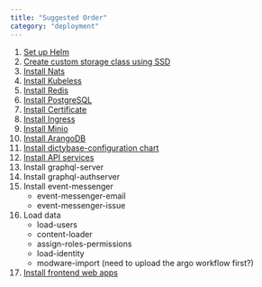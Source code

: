 ```yaml
---
title: "Suggested Order"
category: "deployment"
---
```


1. [Set up Helm](/deployment/helm)
2. [Create custom storage class using SSD](/deployment/storageclass)
3. [Install Nats](/deployment/nats)
4. [Install Kubeless](/deployment/kubeless)
5. [Install Redis](/deployment/redis)
6. [Install PostgreSQL](/deployment/postgres)
7. [Install Certificate](/deployment/certificate)
8. [Install Ingress](/deployment/ingress)
9. [Install Minio](/deployment/minio)
10. [Install ArangoDB](/deployment/arangodb)
11. [Install dictybase-configuration chart](/deployment/dictyconfig)
12. [Install API services](/deployment/backend)
13. Install graphql-server
14. Install graphql-authserver
15. Install event-messenger
    - event-messenger-email
    - event-messenger-issue
16. Load data
    - load-users
    - content-loader
    - assign-roles-permissions
    - load-identity
    - modware-import (need to upload the argo workflow first?)
17. [Install frontend web apps](/deployment/frontend)
